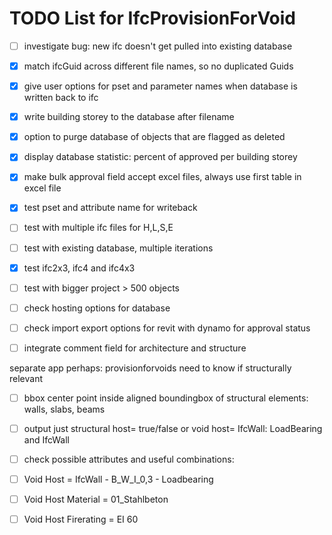 # TODO List for IfcProvisionForVoid

- [ ] investigate bug: new ifc doesn't get pulled into existing database
- [x] match ifcGuid across different file names, so no duplicated Guids
- [x] give user options for pset and parameter names when database is written back to ifc
- [x] write building storey to the database after filename
- [x] option to purge database of objects that are flagged as deleted
- [x] display database statistic: percent of approved per building storey
- [x] make bulk approval field accept excel files, always use first table in excel file
- [x] test pset and attribute name for writeback
- [ ] test with multiple ifc files for H,L,S,E
- [ ] test with existing database, multiple iterations
- [x] test ifc2x3, ifc4 and ifc4x3
- [ ] test with bigger project > 500 objects
- [ ] check hosting options for database
- [ ] check import export options for revit with dynamo for approval status
- [ ] integrate comment field for architecture and structure


separate app perhaps: provisionforvoids need to know if structurally relevant
- [ ] bbox center point inside aligned boundingbox of structural elements: walls, slabs, beams
- [ ] output just structural host= true/false or void host= IfcWall: LoadBearing and IfcWall

- [ ] check possible attributes and useful combinations:
- [ ] Void Host             = IfcWall - B_W_I_0,3 - Loadbearing
- [ ] Void Host Material    = 01_Stahlbeton
- [ ] Void Host Firerating  = EI 60
